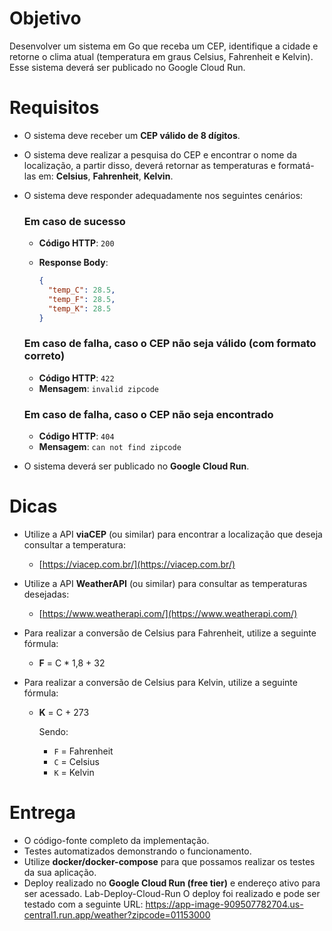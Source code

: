# Objetivo

Desenvolver um sistema em Go que receba um CEP, identifique a cidade e retorne o clima atual (temperatura em graus Celsius, Fahrenheit e Kelvin). Esse sistema deverá ser publicado no Google Cloud Run.

# Requisitos

- O sistema deve receber um **CEP válido de 8 dígitos**.
- O sistema deve realizar a pesquisa do CEP e encontrar o nome da localização, a partir disso, deverá retornar as temperaturas e formatá-las em: **Celsius**, **Fahrenheit**, **Kelvin**.
- O sistema deve responder adequadamente nos seguintes cenários:

  ### Em caso de sucesso

  - **Código HTTP**: `200`
  - **Response Body**:

    ```json
    {
      "temp_C": 28.5,
      "temp_F": 28.5,
      "temp_K": 28.5
    }
    ```

  ### Em caso de falha, caso o CEP não seja válido (com formato correto)

  - **Código HTTP**: `422`
  - **Mensagem**: `invalid zipcode`

  ### Em caso de falha, caso o CEP não seja encontrado

  - **Código HTTP**: `404`
  - **Mensagem**: `can not find zipcode`

- O sistema deverá ser publicado no **Google Cloud Run**.

# Dicas

- Utilize a API **viaCEP** (ou similar) para encontrar a localização que deseja consultar a temperatura:
  - [https://viacep.com.br/](https://viacep.com.br/)

- Utilize a API **WeatherAPI** (ou similar) para consultar as temperaturas desejadas:
  - [https://www.weatherapi.com/](https://www.weatherapi.com/)

- Para realizar a conversão de Celsius para Fahrenheit, utilize a seguinte fórmula:
  - **F** = C * 1,8 + 32

- Para realizar a conversão de Celsius para Kelvin, utilize a seguinte fórmula:
  - **K** = C + 273

    Sendo:
    - `F` = Fahrenheit
    - `C` = Celsius
    - `K` = Kelvin

# Entrega

- O código-fonte completo da implementação.
- Testes automatizados demonstrando o funcionamento.
- Utilize **docker/docker-compose** para que possamos realizar os testes da sua aplicação.
- Deploy realizado no **Google Cloud Run (free tier)** e endereço ativo para ser acessado.
 Lab-Deploy-Cloud-Run
O deploy foi realizado e pode ser testado com a seguinte URL: <https://app-image-909507782704.us-central1.run.app/weather?zipcode=01153000>
